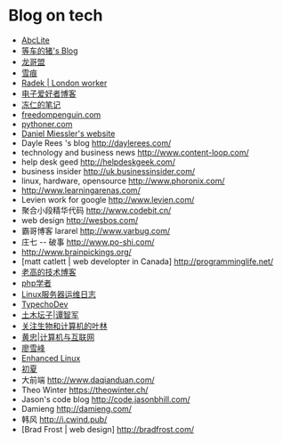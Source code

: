 # Blog on tech

* [AbcLite](http://www.abclite.cn/ "个人技术分享及行业信息类")
* [等车的猪's Blog](http://singlepig-blog.logdown.com/)
* [龙哥盟](http://www.flygon.net/ "电子书收集")
* [雪痕](http://xinyo.org/ "这里没有末路，你从不曾孤独。")
* [Radek | London worker](http://radek.io/)
* [电子爱好者博客](http://ruten-proteus.blogspot.com/)
* [冻仁的笔记](http://note.drx.tw/ "from taiwan")
* [freedompenguin.com](http://freedompenguin.com/ "Linux Software Reviews, Discussion and Articles")
* [pythoner.com](http://www.pythoner.com/ "python learn note")
* [Daniel Miessler's website](https://danielmiessler.com "start website from 1999")
* Dayle Rees 's blog <http://daylerees.com/>
* technology and business news <http://www.content-loop.com/>
* help desk geed <http://helpdeskgeek.com/>
* business insider <http://uk.businessinsider.com/>
* linux, hardware, opensource <http://www.phoronix.com/>
* <http://www.learningarenas.com/>
* Levien work for google <http://www.levien.com/>
* 聚合小段精华代码 <http://www.codebit.cn/>
* web design <http://wesbos.com/>
* 霸哥博客 lararel <http://www.varbug.com/>
* 庄七 -- 破事 <http://www.po-shi.com/>
* <http://www.brainpickings.org/>
* [matt catlett | web developter in Canada] <http://programminglife.net/>
* [老高的技术博客](http://www.phpgao.com/)
* [php学者](http://www.phpxz.com/)
* [Linux服务器运维日志](https://www.centos.bz/)
* [TypechoDev](http://www.typechodev.com/)
* [土木坛子|谭智军](https://tumutanzi.com/)
* [关注生物和计算机的叶林](http://www.yelinsky.com/blog/)
* [黄忠|计算机与互联网](http://www.huangzhong.ca/)
* [廖雪峰](http://www.liaoxuefeng.com/)
* [Enhanced Linux](https://enhancedlinux.com/)
* [初夏](https://www.cxsir.com/)
* 大前端 <http://www.daqianduan.com/>
* Theo Winter <https://theowinter.ch/>
* Jason's code blog <http://code.jasonbhill.com/>
* Damieng <http://damieng.com/>
* 韩风 <http://i.cwind.pub/>
* [Brad Frost | web design] <http://bradfrost.com/>
